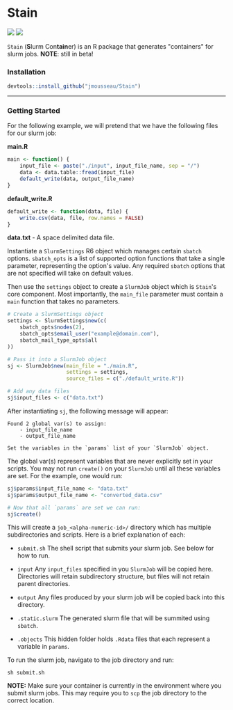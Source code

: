 # Stain

![](https://img.shields.io/badge/release-v0.4.0-red.svg?style=flat)
![](https://img.shields.io/travis/jmousseau/Stain/dev.svg)

`Stain` (**S**lurm Con**tain**er) is an R package that generates "containers" 
for slurm jobs. **NOTE**: still in beta!


### Installation

```R
devtools::install_github("jmousseau/Stain")
```

---

### Getting Started

For the following example, we will pretend that we have the following files
for our slurm job:

**main.R**
```R
main <- function() {
    input_file <- paste("./input", input_file_name, sep = "/")
    data <- data.table::fread(input_file)
    default_write(data, output_file_name)
}
```
**default_write.R**
```R
default_write <- function(data, file) {
    write.csv(data, file, row.names = FALSE)
}
```
**data.txt** - A space delimited data file.

Instantiate a `SlurmSettings` R6 object which manages certain `sbatch`
options. `sbatch_opts` is a list of supported option functions that take
a single parameter, representing the option's value. Any required `sbatch`
options that are not specified will take on default values.

Then use the `settings` object to create a `SlurmJob` object which is `Stain`'s
core component. Most importantly, the  `main_file` parameter must
contain a `main` function that takes no parameters.

```R
# Create a SlurmSettings object
settings <- SlurmSettings$new(c(
    sbatch_opts$nodes(2),
    sbatch_opts$email_user("example@domain.com"),
    sbatch_mail_type_opts$all
))

# Pass it into a SlurmJob object
sj <- SlurmJob$new(main_file = "./main.R",
                   settings = settings,
                   source_files = c("./default_write.R"))

# Add any data files
sj$input_files <- c("data.txt")
```

After instantiating `sj`, the following message will appear:
```
Found 2 global var(s) to assign:
    - input_file_name
    - output_file_name

Set the variables in the `params` list of your `SlurmJob` object.
```

The global var(s) represent variables that are never explicitly set in
your scripts. You may not run `create()` on your `SlurmJob` until all these
variables are set. For the example, one would run:
```R
sj$params$input_file_name <- "data.txt"
sj$params$output_file_name <- "converted_data.csv"

# Now that all `params` are set we can run:
sj$create()
```
This will create a `job_<alpha-numeric-id>/` directory which has multiple
subdirectories and scripts. Here is a brief explanation of each:

- `submit.sh` The shell script that submits your slurm job. See below for how to
run.

- `input` Any `input_files` specified in you `SlurmJob` will be copied here.
Directories will retain subdirectory structure, but files will not retain
parent directories.

- `output` Any files produced by your slurm job will be copied back into this
directory.

- `.static.slurm` The generated slurm file that will be summited using `sbatch`.

- `.objects` This hidden folder holds `.Rdata` files that each represent a
variable in `params`.


To run the slurm job, navigate to the job directory and run:
```shell
sh submit.sh
```
**NOTE:** Make sure your container is currently in the environment where you
submit slurm jobs. This may require you to `scp` the job directory to the
correct location.
